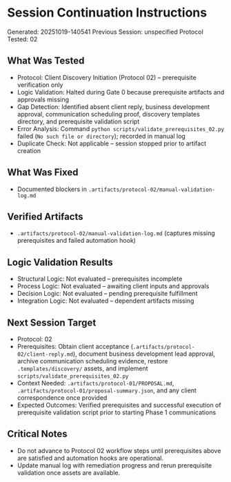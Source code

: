# Session Continuation Instructions
Generated: 20251019-140541
Previous Session: unspecified
Protocol Tested: 02

## What Was Tested
- Protocol: Client Discovery Initiation (Protocol 02) – prerequisite verification only
- Logic Validation: Halted during Gate 0 because prerequisite artifacts and approvals missing
- Gap Detection: Identified absent client reply, business development approval, communication scheduling proof, discovery templates directory, and prerequisite validation script
- Error Analysis: Command `python scripts/validate_prerequisites_02.py` failed (`No such file or directory`); recorded in manual log
- Duplicate Check: Not applicable – session stopped prior to artifact creation

## What Was Fixed
- Documented blockers in `.artifacts/protocol-02/manual-validation-log.md`

## Verified Artifacts
- `.artifacts/protocol-02/manual-validation-log.md` (captures missing prerequisites and failed automation hook)

## Logic Validation Results
- Structural Logic: Not evaluated – prerequisites incomplete
- Process Logic: Not evaluated – awaiting client inputs and approvals
- Decision Logic: Not evaluated – pending prerequisite fulfillment
- Integration Logic: Not evaluated – dependent artifacts missing

## Next Session Target
- Protocol: 02
- Prerequisites: Obtain client acceptance (`.artifacts/protocol-02/client-reply.md`), document business development lead approval, archive communication scheduling evidence, restore `.templates/discovery/` assets, and implement `scripts/validate_prerequisites_02.py`
- Context Needed: `.artifacts/protocol-01/PROPOSAL.md`, `.artifacts/protocol-01/proposal-summary.json`, and any client correspondence once provided
- Expected Outcomes: Verified prerequisites and successful execution of prerequisite validation script prior to starting Phase 1 communications

## Critical Notes
- Do not advance to Protocol 02 workflow steps until prerequisites above are satisfied and automation hooks are operational.
- Update manual log with remediation progress and rerun prerequisite validation once assets are available.

